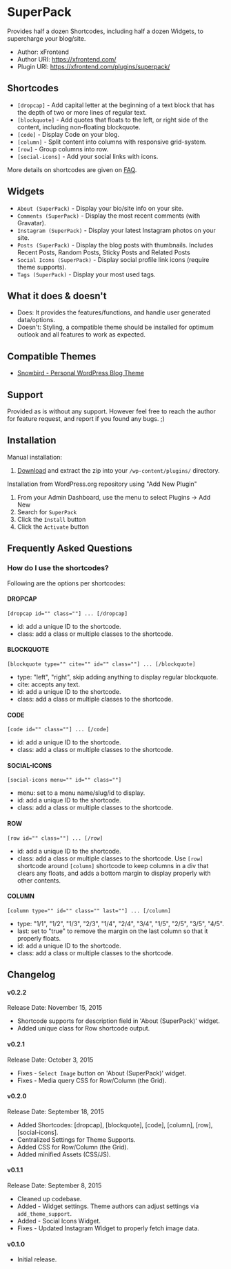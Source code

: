 # SuperPack

Provides half a dozen Shortcodes, including half a dozen Widgets, to supercharge your blog/site.

* Author: xFrontend
* Author URI: https://xfrontend.com/
* Plugin URI: https://xfrontend.com/plugins/superpack/

## Shortcodes

* `[dropcap]` - Add capital letter at the beginning of a text block that has the depth of two or more lines of regular text.
* `[blockquote]` - Add quotes that floats to the left, or right side of the content, including non-floating blockquote.
* `[code]` - Display Code on your blog.
* `[column]` - Split content into columns with responsive grid-system.
* `[row]` - Group columns into row.
* `[social-icons]` - Add your social links with icons.


More details on shortcodes are given on [FAQ](https://github.com/xFrontend/superpack#frequently-asked-questions).

## Widgets

* `About (SuperPack)` - Display your bio/site info on your site.
* `Comments (SuperPack)` - Display the most recent comments (with Gravatar).
* `Instagram (SuperPack)` - Display your latest Instagram photos on your site.
* `Posts (SuperPack)` - Display the blog posts with thumbnails. Includes Recent Posts, Random Posts, Sticky Posts and Related Posts
* `Social Icons (SuperPack)` - Display social profile link icons (require theme supports).
* `Tags (SuperPack)` - Display your most used tags.

## What it does & doesn't

* Does: It provides the features/functions, and handle user generated data/options.
* Doesn't: Styling, a compatible theme should be installed for optimum outlook and all features to work as expected.

## Compatible Themes

* [Snowbird - Personal WordPress Blog Theme](https://xfrontend.com/themes/snowbird-wordpress-theme/)


## Support

Provided as is without any support. However feel free to reach the author for feature request, and report if you found any bugs. ;)


## Installation

Manual installation:

1. [Download](https://github.com/xFrontend/SuperPack/archive/master.zip) and extract the zip into your `/wp-content/plugins/` directory.

Installation from WordPress.org repository using "Add New Plugin"

1. From your Admin Dashboard, use the menu to select Plugins -> Add New
1. Search for `SuperPack`
1. Click the `Install` button
1. Click the `Activate` button


## Frequently Asked Questions

### How do I use the shortcodes?

Following are the options per shortcodes:

#### DROPCAP

`[dropcap id="" class=""] ... [/dropcap]`

* id: add a unique ID to the shortcode.
* class: add a class or multiple classes to the shortcode.

#### BLOCKQUOTE

`[blockquote type="" cite="" id="" class=""] ... [/blockquote]`

* type: "left", "right", skip adding anything to display regular blockquote.
* cite: accepts any text.
* id: add a unique ID to the shortcode.
* class: add a class or multiple classes to the shortcode.

#### CODE

`[code id="" class=""] ... [/code]`

* id: add a unique ID to the shortcode.
* class: add a class or multiple classes to the shortcode.

#### SOCIAL-ICONS

`[social-icons menu="" id="" class=""]`

* menu: set to a menu name/slug/id to display.
* id: add a unique ID to the shortcode.
* class: add a class or multiple classes to the shortcode.

#### ROW

`[row id="" class=""] ... [/row]`

* id: add a unique ID to the shortcode.
* class: add a class or multiple classes to the shortcode.
Use `[row]` shortcode around `[column]` shortcode to keep columns in a div that clears any floats, and adds a bottom margin to display properly with other contents.

#### COLUMN

`[column type="" id="" class="" last=""] ... [/column]`

* type: "1/1", "1/2", "1/3", "2/3", "1/4", "2/4", "3/4", "1/5", "2/5", "3/5", "4/5".
* last: set to "true" to remove the margin on the last column so that it properly floats.
* id: add a unique ID to the shortcode.
* class: add a class or multiple classes to the shortcode.


## Changelog

#### v0.2.2
Release Date: November 15, 2015

* Shortcode supports for description field in 'About (SuperPack)' widget.
* Added unique class for Row shortcode output.


#### v0.2.1
Release Date: October 3, 2015

* Fixes - `Select Image` button on 'About (SuperPack)' widget.
* Fixes - Media query CSS for Row/Column (the Grid).


#### v0.2.0
Release Date: September 18, 2015

* Added Shortcodes: [dropcap], [blockquote], [code], [column], [row], [social-icons].
* Centralized Settings for Theme Supports.
* Added CSS for Row/Column (the Grid).
* Added minified Assets (CSS/JS).


#### v0.1.1
Release Date: September 8, 2015

* Cleaned up codebase.
* Added - Widget settings. Theme authors can adjust settings via `add_theme_support`.
* Added - Social Icons Widget.
* Fixes - Updated Instagram Widget to properly fetch image data.


#### v0.1.0
* Initial release.

